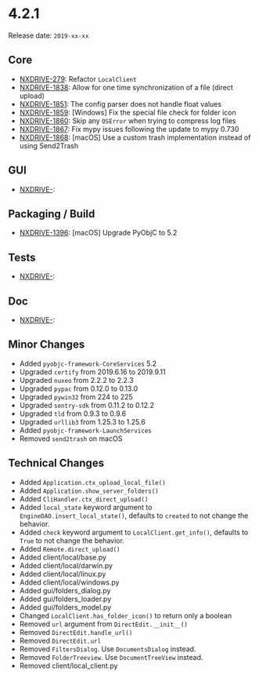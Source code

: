 # 4.2.1

Release date: `2019-xx-xx`

## Core

- [NXDRIVE-279](https://jira.nuxeo.com/browse/NXDRIVE-279): Refactor `LocalClient`
- [NXDRIVE-1838](https://jira.nuxeo.com/browse/NXDRIVE-1838): Allow for one time synchronization of a file (direct upload)
- [NXDRIVE-1851](https://jira.nuxeo.com/browse/NXDRIVE-1851): The config parser does not handle float values
- [NXDRIVE-1859](https://jira.nuxeo.com/browse/NXDRIVE-1859): [Windows] Fix the special file check for folder icon
- [NXDRIVE-1860](https://jira.nuxeo.com/browse/NXDRIVE-1860): Skip any `OSError` when trying to compress log files
- [NXDRIVE-1867](https://jira.nuxeo.com/browse/NXDRIVE-1867): Fix mypy issues following the update to mypy 0.730
- [NXDRIVE-1868](https://jira.nuxeo.com/browse/NXDRIVE-1868): [macOS] Use a custom trash implementation instead of using Send2Trash

## GUI

- [NXDRIVE-](https://jira.nuxeo.com/browse/NXDRIVE-):

## Packaging / Build

- [NXDRIVE-1396](https://jira.nuxeo.com/browse/NXDRIVE-1396): [macOS] Upgrade PyObjC to 5.2

## Tests

- [NXDRIVE-](https://jira.nuxeo.com/browse/NXDRIVE-):

## Doc

- [NXDRIVE-](https://jira.nuxeo.com/browse/NXDRIVE-):

## Minor Changes

- Added `pyobjc-framework-CoreServices` 5.2
- Upgraded `certify` from 2019.6.16 to 2019.9.11
- Upgraded `nuxeo` from 2.2.2 to 2.2.3
- Upgraded `pypac` from 0.12.0 to 0.13.0
- Upgraded `pywin32` from 224 to 225
- Upgraded `sentry-sdk` from 0.11.2 to 0.12.2
- Upgraded `tld` from 0.9.3 to 0.9.6
- Upgraded `urllib3` from 1.25.3 to 1.25.6
- Added `pyobjc-framework-LaunchServices`
- Removed `send2trash` on macOS

## Technical Changes

- Added `Application.ctx_upload_local_file()`
- Added `Application.show_server_folders()`
- Added `CliHandler.ctx_direct_upload()`
- Added `local_state` keyword argument to `EngineDAO.insert_local_state()`, defaults to `created` to not change the behavior.
- Added `check` keyword argument to `LocalClient.get_info()`, defaults to `True` to not change the behavior.
- Added `Remote.direct_upload()`
- Added client/local/base.py
- Added client/local/darwin.py
- Added client/local/linux.py
- Added client/local/windows.py
- Added gui/folders_dialog.py
- Added gui/folders_loader.py
- Added gui/folders_model.py
- Changed `LocalClient.has_folder_icon()` to return only a boolean
- Removed `url` argument from `DirectEdit.__init__()`
- Removed `DirectEdit.handle_url()`
- Removed `DirectEdit.url`
- Removed `FiltersDialog`. Use `DocumentsDialog` instead.
- Removed `FolderTreeview`. Use `DocumentTreeView` instead.
- Removed client/local_client.py
